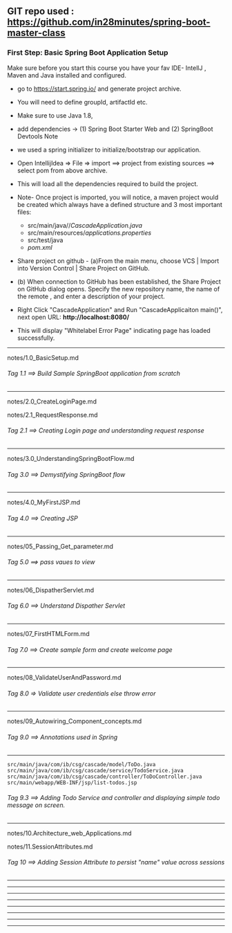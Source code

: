 GIT repo used : https://github.com/in28minutes/spring-boot-master-class
-------------------------------------------------------------------------------------------------------------

### First Step: Basic Spring Boot Application Setup

Make sure before you start this course you have your fav IDE- IntellJ , Maven and Java installed and configured. 

- go to https://start.spring.io/ and generate project archive.
- You will need to define groupId, artifactId etc. 
- Make sure to use Java 1.8, 
- add dependencies -> (1) Spring Boot Starter Web and (2) SpringBoot Devtools Note 
- we used a spring initializer to initialize/bootstrap our application.
    
- Open IntellijIdea => File => import ==> project from existing sources ==> select pom from above archive. 
- This will load all the dependencies required to build the project. 
- Note- Once project is imported, you will notice, a maven project would be created which always have a defined structure and 3 most important files:
   - src/main/java/<groupid-that-you-defined>/_CascadeApplication.java_ 
   - src/main/resources/_applications.properties_
   - src/test/java
   - _pom.xml_
   
- Share project on github - (a)From the main menu, choose VCS | Import into Version Control | Share Project on GitHub. 
- (b) When connection to GitHub has been established, the Share Project on GitHub dialog opens. Specify the new repository name, the name of the
  remote , and enter a description of your project.

- Right Click "CascadeApplication" and Run "CascadeApplicaiton main()", next open URL: **http://localhost:8080/** 
- This will display "Whitelabel Error Page" indicating page has loaded successfully.
   
-------------------------------------------------------------------------------------------------------------

notes/1.0_BasicSetup.md  
###### Tag 1.1 ==> Build Sample SpringBoot application from scratch
-------------------------------------------------------------------------------------------------------------
notes/2.0_CreateLoginPage.md

notes/2.1_RequestResponse.md

###### Tag 2.1  ==> Creating Login page and understanding request response
-------------------------------------------------------------------
notes/3.0_UnderstandingSpringBootFlow.md

###### Tag 3.0 ==> Demystifying SpringBoot flow
----------------------------------------
notes/4.0_MyFirstJSP.md

###### Tag 4.0 ==> Creating JSP
------------------------
notes/05_Passing_Get_parameter.md

###### Tag 5.0 ==> pass vaues to view
------------------------------
notes/06_DispatherServlet.md

###### Tag 6.0 ==> Understand Dispather Servlet
----------------------------------------
notes/07_FirstHTMLForm.md

###### Tag 7.0 ==> Create sample form and create welcome page
------------------------------------------------------
notes/08_ValidateUserAndPassword.md

###### Tag 8.0 => Validate user credentials else throw error
-----------------------------------------------------
notes/09_Autowiring_Component_concepts.md

###### Tag 9.0 ==> Annotations used in Spring
--------------------------------------

```
src/main/java/com/ib/csg/cascade/model/ToDo.java
src/main/java/com/ib/csg/cascade/service/TodoService.java
src/main/java/com/ib/csg/cascade/controller/ToDoController.java
src/main/webapp/WEB-INF/jsp/list-todos.jsp
```

###### Tag 9.3 ==> Adding Todo Service and controller and displaying simple todo message on screen.
-------------------------------------------------------------------------------------------------------------
notes/10.Architecture_web_Applications.md

notes/11.SessionAttributes.md

###### Tag 10 ==> Adding Session Attribute to persist "name" value across sessions
-------------------------------------------------------------------------------------------------------------
-------------------------------------------------------------------------------------------------------------
-------------------------------------------------------------------------------------------------------------
-------------------------------------------------------------------------------------------------------------
-------------------------------------------------------------------------------------------------------------
-------------------------------------------------------------------------------------------------------------
-------------------------------------------------------------------------------------------------------------
-------------------------------------------------------------------------------------------------------------